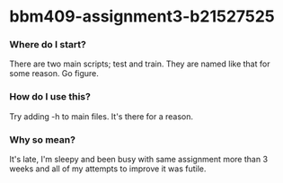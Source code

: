 # bbm409-assignment3-b21527525

### Where do I start?
There are two main scripts; test and train. They are named like that for some reason. Go figure.

### How do I use this?
Try adding -h to main files. It's there for a reason.

### Why so mean?
It's late, I'm sleepy and been busy with same assignment more than 3 weeks and all of my attempts to improve it was futile.

